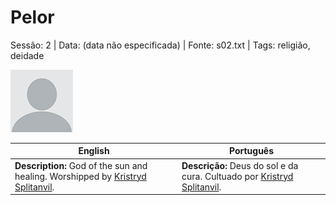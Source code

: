 # Pelor

Sessão: 2 | Data: (data não especificada) | Fonte: s02.txt | Tags: religião, deidade

![Pelor](docs/assets/npc/npc_blank.png)

| English | Português |
|---------|-----------|
| **Description:** God of the sun and healing. Worshipped by [Kristryd Splitanvil](kristryd_splitanvil.md). | **Descrição:** Deus do sol e da cura. Cultuado por [Kristryd Splitanvil](kristryd_splitanvil.md). |



























